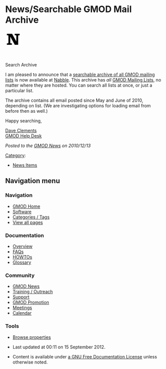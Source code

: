 



<span id="top"></span>




# <span dir="auto">News/Searchable GMOD Mail Archive</span>










[<img src="https://raw.githubusercontent.com/GMOD/gmod.github.io/main/mediawiki/images/8/84/NAbbleNLogo.jpg"
class="thumbimage" width="50" height="50" />](http://gmod.827538.n3.nabble.com/)


<a href="../File:NAbbleNLogo.jpg" class="internal" title="Enlarge"><img
src="../../mediawiki/skins/common/images/magnify-clip.png" width="15"
height="11" /></a>



Search Archive




I am pleased to announce that a
<a href="http://gmod.827538.n3.nabble.com/" class="external text"
rel="nofollow">searchable archive of all GMOD mailing lists</a> is now
available at <a href="http://nabble.com" class="external text"
rel="nofollow">Nabble</a>. This archive has *all* [GMOD Mailing
Lists](../GMOD_Mailing_Lists "GMOD Mailing Lists"), no matter where they
are hosted. You can search all lists at once, or just a particular list.

The archive contains all email posted since May and June of 2010,
depending on list. (We are investigating options for loading email from
before then as well.)

Happy searching,

[Dave Clements](../User%3AClements "User%3AClements")  
[GMOD Help Desk](../GMOD_Help_Desk "GMOD Help Desk")

  



*Posted to the [GMOD News](../GMOD_News "GMOD News") on 2010/12/13*






[Category](../Special%3ACategories "Special%3ACategories"):

- [News Items](../Category%3ANews_Items "Category%3ANews Items")






## Navigation menu







<a href="../Main_Page"
style="background-image: url(../../images/GMOD-cogs.png);"
title="Visit the main page"></a>


### Navigation



- <span id="n-GMOD-Home">[GMOD Home](../Main_Page)</span>
- <span id="n-Software">[Software](../GMOD_Components)</span>
- <span id="n-Categories-.2F-Tags">[Categories /
  Tags](../Categories)</span>
- <span id="n-View-all-pages">[View all
  pages](../Special:AllPages)</span>




### Documentation



- <span id="n-Overview">[Overview](../Overview)</span>
- <span id="n-FAQs">[FAQs](../Category%3AFAQ)</span>
- <span id="n-HOWTOs">[HOWTOs](../Category%3AHOWTO)</span>
- <span id="n-Glossary">[Glossary](../Glossary)</span>




### Community



- <span id="n-GMOD-News">[GMOD News](../GMOD_News)</span>
- <span id="n-Training-.2F-Outreach">[Training /
  Outreach](../Training_and_Outreach)</span>
- <span id="n-Support">[Support](../Support)</span>
- <span id="n-GMOD-Promotion">[GMOD Promotion](../GMOD_Promotion)</span>
- <span id="n-Meetings">[Meetings](../Meetings)</span>
- <span id="n-Calendar">[Calendar](../Calendar)</span>




### Tools

- <span id="t-smwbrowselink"><a href="../Special%3ABrowse/News-2FSearchable_GMOD_Mail_Archive"
  rel="smw-browse">Browse properties</a></span>



- <span id="footer-info-lastmod">Last updated at 00:11 on 15 September
  2012.</span>
<!-- - <span id="footer-info-viewcount">6,444 page views.</span> -->
- <span id="footer-info-copyright">Content is available under
  <a href="http://www.gnu.org/licenses/fdl-1.3.html" class="external"
  rel="nofollow">a GNU Free Documentation License</a> unless otherwise
  noted.</span>

<!-- -->



<!-- -->




